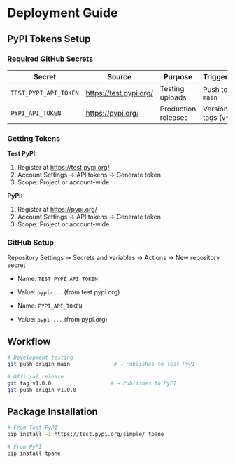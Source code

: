 # Deployment Guide

## PyPI Tokens Setup

### Required GitHub Secrets

| Secret | Source | Purpose | Triggers |
|--------|--------|---------|----------|
| `TEST_PYPI_API_TOKEN` | https://test.pypi.org/ | Testing uploads | Push to `main` |
| `PYPI_API_TOKEN` | https://pypi.org/ | Production releases | Version tags (`v*`) |

### Getting Tokens

**Test PyPI:**
1. Register at https://test.pypi.org/
2. Account Settings → API tokens → Generate token
3. Scope: Project or account-wide

**PyPI:**
1. Register at https://pypi.org/
2. Account Settings → API tokens → Generate token
3. Scope: Project or account-wide

### GitHub Setup

Repository Settings → Secrets and variables → Actions → New repository secret

- Name: `TEST_PYPI_API_TOKEN`
- Value: `pypi-...` (from test.pypi.org)

- Name: `PYPI_API_TOKEN`
- Value: `pypi-...` (from pypi.org)

## Workflow

```bash
# Development testing
git push origin main              # → Publishes to Test PyPI

# Official release
git tag v1.0.0                   # → Publishes to PyPI
git push origin v1.0.0
```

## Package Installation

```bash
# From Test PyPI
pip install -i https://test.pypi.org/simple/ tpane

# From PyPI
pip install tpane
```
